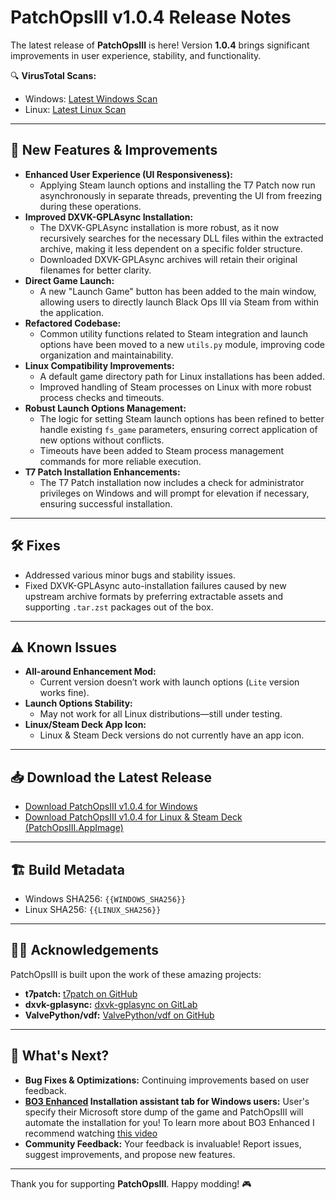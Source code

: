 # PatchOpsIII v1.0.4 Release Notes

The latest release of **PatchOpsIII** is here! Version **1.0.4** brings significant improvements in user experience, stability, and functionality.

🔍 **VirusTotal Scans:**
- Windows: [Latest Windows Scan]({{WINDOWS_VT_URL}})
- Linux: [Latest Linux Scan]({{LINUX_VT_URL}})

---

## 🚀 New Features & Improvements
- **Enhanced User Experience (UI Responsiveness):**
  - Applying Steam launch options and installing the T7 Patch now run asynchronously in separate threads, preventing the UI from freezing during these operations.
- **Improved DXVK-GPLAsync Installation:**
  - The DXVK-GPLAsync installation is more robust, as it now recursively searches for the necessary DLL files within the extracted archive, making it less dependent on a specific folder structure.
  - Downloaded DXVK-GPLAsync archives will retain their original filenames for better clarity.
- **Direct Game Launch:**
  - A new "Launch Game" button has been added to the main window, allowing users to directly launch Black Ops III via Steam from within the application.
- **Refactored Codebase:**
  - Common utility functions related to Steam integration and launch options have been moved to a new `utils.py` module, improving code organization and maintainability.
- **Linux Compatibility Improvements:**
  - A default game directory path for Linux installations has been added.
  - Improved handling of Steam processes on Linux with more robust process checks and timeouts.
- **Robust Launch Options Management:**
  - The logic for setting Steam launch options has been refined to better handle existing `fs_game` parameters, ensuring correct application of new options without conflicts.
  - Timeouts have been added to Steam process management commands for more reliable execution.
- **T7 Patch Installation Enhancements:**
  - The T7 Patch installation now includes a check for administrator privileges on Windows and will prompt for elevation if necessary, ensuring successful installation.

---

## 🛠 Fixes
- Addressed various minor bugs and stability issues.
- Fixed DXVK-GPLAsync auto-installation failures caused by new upstream archive formats by preferring extractable assets and supporting `.tar.zst` packages out of the box.

---

## ⚠️ Known Issues
- **All-around Enhancement Mod:**
  - Current version doesn’t work with launch options (`Lite` version works fine).
- **Launch Options Stability:**
  - May not work for all Linux distributions—still under testing.
- **Linux/Steam Deck App Icon:**
  - Linux & Steam Deck versions do not currently have an app icon.

---

## 📥 Download the Latest Release
- [Download PatchOpsIII v1.0.4 for Windows]({{WINDOWS_DOWNLOAD_URL}})
- [Download PatchOpsIII v1.0.4 for Linux & Steam Deck (PatchOpsIII.AppImage)]({{LINUX_DOWNLOAD_URL}})

---

## 🏗 Build Metadata
- Windows SHA256: `{{WINDOWS_SHA256}}`
- Linux SHA256: `{{LINUX_SHA256}}`

---

## 🧑‍💻 Acknowledgements
PatchOpsIII is built upon the work of these amazing projects:
- **t7patch:** [t7patch on GitHub](https://github.com/shiversoftdev/t7patch)
- **dxvk-gplasync:** [dxvk-gplasync on GitLab](https://gitlab.com/Ph42oN/dxvk-gplasync)
- **ValvePython/vdf:** [ValvePython/vdf on GitHub](https://github.com/ValvePython/vdf)

---

## 🔮 What's Next?
- **Bug Fixes & Optimizations:** Continuing improvements based on user feedback.
- **[BO3 Enhanced](https://github.com/shiversoftdev/BO3Enhanced) Installation assistant tab for Windows users:** User's specify their Microsoft store dump of the game and PatchOpsIII will automate the installation for you! To learn more about BO3 Enhanced I recommend watching [this video](https://www.youtube.com/watch?v=rBZZTcSJ9_s)
- **Community Feedback:** Your feedback is invaluable! Report issues, suggest improvements, and propose new features.

---

Thank you for supporting **PatchOpsIII**. Happy modding! 🎮
